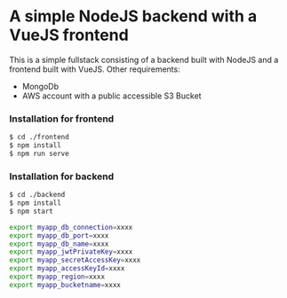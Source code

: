 # A simple NodeJS backend with a VueJS frontend
This is a simple fullstack consisting of a backend built with NodeJS and a frontend built with VueJS.
Other requirements:
- MongoDb
- AWS account with a public accessible S3 Bucket

### Installation for frontend
```bash
$ cd ./frontend
$ npm install
$ npm run serve
```

### Installation for backend
```bash
$ cd ./backend
$ npm install
$ npm start
```
```bash
export myapp_db_connection=xxxx
export myapp_db_port=xxxx
export myapp_db_name=xxxx
export myapp_jwtPrivateKey=xxxx
export myapp_secretAccessKey=xxxx
export myapp_accessKeyId=xxxx
export myapp_region=xxxx
export myapp_bucketname=xxxx
```
